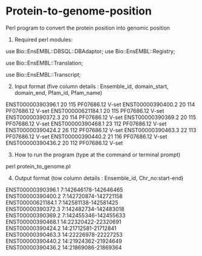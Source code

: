 # Protein-to-genome-position
Perl program to convert the protein position into genomic position

1) Required perl modules:

use Bio::EnsEMBL::DBSQL::DBAdaptor;
use Bio::EnsEMBL::Registry;

use Bio::EnsEMBL::Translation;

use Bio::EnsEMBL::Transcript;


2) Input format
(five column details : Ensemble_id,	domain_start,	domain_end,	Pfam_id,	Pfam_name)

ENST00000390396.1	20	115	PF07686.12	V-set
ENST00000390400.2	20	114	PF07686.12	V-set
ENST00000621184.1	20	115	PF07686.12	V-set
ENST00000390372.3	20	114	PF07686.12	V-set
ENST00000390369.2	20	115	PF07686.12	V-set
ENST00000390468.1	23	112	PF07686.12	V-set
ENST00000390424.2	26	112	PF07686.12	V-set
ENST00000390463.3	22	113	PF07686.12	V-set
ENST00000390440.2	21	116	PF07686.12	V-set
ENST00000390436.2	20	112	PF07686.12	V-set

3) How to run the program
(type at the command or terminal prompt)

perl protein_to_genome.pl

4) Output format
(tow column details : Ensemble_id,	Chr_no:start-end)

ENST00000390396.1	7:142646178-142646465	
ENST00000390400.2	7:142720874-142721158	
ENST00000621184.1	7:142581138-142581425	
ENST00000390372.3	7:142482734-142483018	
ENST00000390369.2	7:142455346-142455633	
ENST00000390468.1	14:22320422-22320691	
ENST00000390424.2	14:21712581-21712841	
ENST00000390463.3	14:22226978-22227253	
ENST00000390440.2	14:21924362-21924649	
ENST00000390436.2	14:21869086-21869364	

